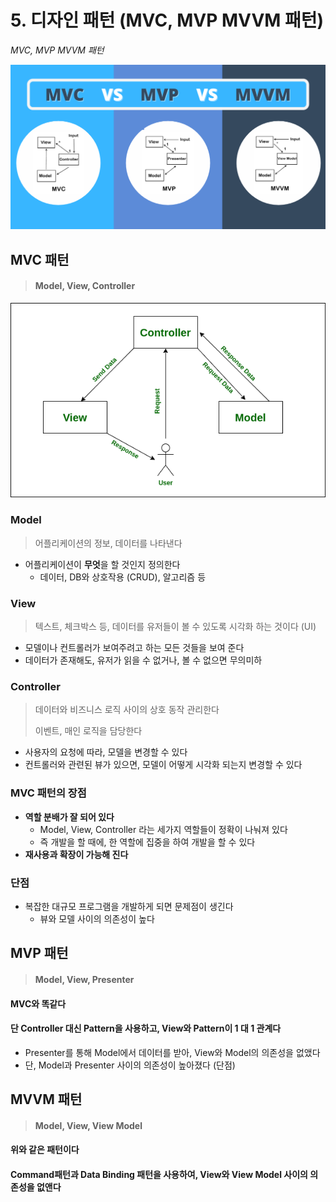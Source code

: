 # 5. 디자인 패턴 (MVC, MVP MVVM 패턴)

*MVC, MVP MVVM 패턴*

![image-1](5_디자인_패턴과_프로그래밍_패러다임.assets/image-1.png)



## MVC 패턴

> #### Model, View, Controller

![mvc](5_디자인_패턴과_프로그래밍_패러다임.assets/mvc.png)

### Model

> 어플리케이션의 정보, 데이터를 나타낸다

- 어플리케이션이 **무엇**을 할 것인지 정의한다
  - 데이터, DB와 상호작용 (CRUD), 알고리즘 등



### View

> 텍스트, 체크박스 등, 데이터를 유저들이 볼 수 있도록 시각화 하는 것이다 (UI)

- 모델이나 컨트롤러가 보여주려고 하는 모든 것들을 보여 준다
- 데이터가 존재해도, 유저가 읽을 수 없거나, 볼 수 없으면 무의미하



### Controller

> 데이터와 비즈니스 로직 사이의 상호 동작 관리한다
>
> 이벤트, 매인 로직을 담당한다

- 사용자의 요청에 따라, 모델을 변경할 수 있다
- 컨트롤러와 관련된 뷰가 있으면, 모델이 어떻게 시각화 되는지 변경할 수 있다



### MVC 패턴의 장점

- **역할 분배가 잘 되어 있다**
  - Model, View, Controller 라는 세가지 역할들이 정확이 나눠져 있다
  - 즉 개발을 할 때에, 한 역할에 집중을 하여 개발을 할 수 있다
- **재사용과 확장이 가능해 진다**



### 단점

- 복잡한 대규모 프로그램을 개발하게 되면 문제점이 생긴다
  - 뷰와 모델 사이의 의존성이 높다







## MVP 패턴

> #### Model, View, Presenter

#### MVC와 똑같다

#### 단 Controller 대신 Pattern을 사용하고, View와 Pattern이 1 대 1 관계다



- Presenter를 통해 Model에서 데이터를 받아, View와 Model의 의존성을 없앴다
- 단, Model과 Presenter 사이의 의존성이 높아졌다 (단점)



## MVVM 패턴

> #### Model, View, View Model



#### 위와 같은 패턴이다

#### Command패턴과 Data Binding 패턴을 사용하여, View와 View Model 사이의 의존성을 없앤다



